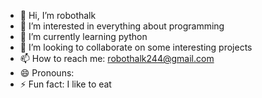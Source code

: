 - 👋 Hi, I’m robothalk
- 👀 I’m interested in everything about programming
- 🌱 I’m currently learning python
- 💞️ I’m looking to collaborate on some interesting projects
- 📫 How to reach me: robothalk244@gmail.com
- 😄 Pronouns: 
- ⚡ Fun fact: I like to eat
